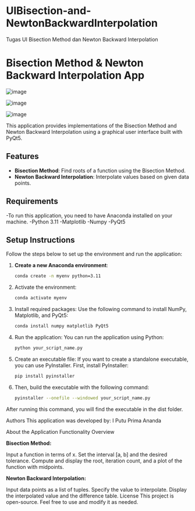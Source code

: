 # UIBisection-and-NewtonBackwardInterpolation
Tugas UI Bisection Method dan Newton Backward Interpolation

# Bisection Method & Newton Backward Interpolation App
![image](https://github.com/user-attachments/assets/836b78b5-4787-4e99-929b-2d85b439093c)


![image](https://github.com/user-attachments/assets/d12d33fe-51e7-4464-9920-c6afa8935a97)

![image](https://github.com/user-attachments/assets/b56bb555-35e6-4590-b7a4-0a5a2736dbcd)




This application provides implementations of the Bisection Method and Newton Backward Interpolation using a graphical user interface built with PyQt5.

## Features

- **Bisection Method**: Find roots of a function using the Bisection Method.
- **Newton Backward Interpolation**: Interpolate values based on given data points.

## Requirements

-To run this application, you need to have Anaconda installed on your machine.
-Python 3.11
-Matplotlib
-Numpy
-PyQt5

## Setup Instructions

Follow the steps below to set up the environment and run the application:

1. **Create a new Anaconda environment**:
   ```bash
   conda create -n myenv python=3.11
2. Activate the environment:
    ```bash
   conda activate myenv
3. Install required packages: Use the following command to install NumPy, Matplotlib, and PyQt5:
    ```bash
    conda install numpy matplotlib PyQt5
4. Run the application: You can run the application using Python:
    ```bash
    python your_script_name.py
5. Create an executable file: If you want to create a standalone executable, you can use PyInstaller. First, install PyInstaller:
    ```bash
    pip install pyinstaller

6. Then, build the executable with the following command:
    ```bash
    pyinstaller --onefile --windowed your_script_name.py

After running this command, you will find the executable in the dist folder.

Authors
This application was developed by:
I Putu Prima Ananda

About the Application
Functionality Overview

**Bisection Method:**

Input a function in terms of x.
Set the interval [a, b] and the desired tolerance.
Compute and display the root, iteration count, and a plot of the function with midpoints.

**Newton Backward Interpolation:**

Input data points as a list of tuples.
Specify the value to interpolate.
Display the interpolated value and the difference table.
License
This project is open-source. Feel free to use and modify it as needed.
